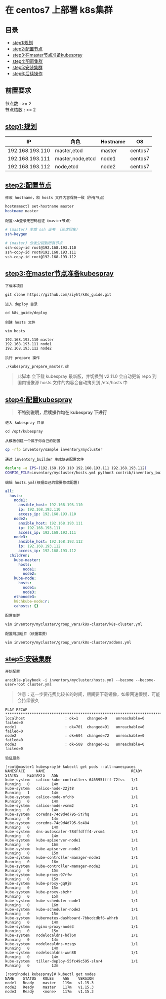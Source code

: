 # 在 centos7 上部署 k8s集群

## 目录

* [step1:规划](#step1:规划)
* [step2:配置节点](#step2:配置节点)
* [step3:在master节点准备kubespray](#step3:在master节点准备kubespray)
* [step4:配置集群](#step4:配置kubespray)
* [step5:安装集群](#step5:安装集群)
* [step6:后续操作](#step6:后续操作)

## 前置要求

节点数 : >= 2  
节点核数 : >= 2

## [step1:规划](#目录)

|IP             | 角色              | Hostname| OS      |
|--             | --                |--       |--       |
|192.168.193.110| master,etcd       |master   | centos7 |
|192.168.193.111| master,node,etcd  |node1    | centos7 |
|192.168.193.112| node,etcd         |node2    | centos7 |

## [step2:配置节点](#目录)

`修改 hostname，和 hosts 文件内容保持一致（所有节点）`
```sh
hostnamectl set-hostname master
hostname master
```

`配置ssh登录无密码验证（master节点）`
```sh
# (master) 生成 ssh 证书 （三次回车）
ssh-keygen

# (master) 分发公钥到所有节点
ssh-copy-id root@192.168.193.110
ssh-copy-id root@192.168.193.111
ssh-copy-id root@192.168.193.112
```

## [step3:在master节点准备kubespray](#目录)

`下载本项目`
```
git clone https://github.com/ziyht/k8s_guide.git
```

`进入 deploy 目录`
```
cd k8s_guide/deploy
```

`创建 hosts 文件`
```
vim hosts

192.168.193.110 master
192.168.193.111 node1
192.168.193.112 node2
```

`执行 prepare 操作`
```
./kubespray_prepare_master.sh
```
> 此脚本 会下载 kubespray 最新版，并切换到 v2.11.0
> 会自动更新 repo 到国内镜像源
> hosts 文件的内容会自动拷贝到 /etc/hosts 中

## [step4:配置kubespray](#目录)
> **不特别说明，后续操作均在 kubespray 下进行**

`进入 kubespray 目录`
```
cd /opt/kubespray
```

`从模板创建一个属于你自己的配置`
```sh
cp -rfp inventory/sample inventory/mycluster
```

`通过 inventory_builder 生成快速配置文件`
```sh
declare -a IPS=(192.168.193.110 192.168.193.111 192.168.193.112)
CONFIG_FILE=inventory/mycluster/hosts.yml python3 contrib/inventory_builder/inventory.py ${IPS[@]}
```

`编辑 hosts.yml(根据自己的需要修改配置)`
```yml
all:
  hosts:
    node1:
      ansible_host: 192.168.193.110
      ip: 192.168.193.110
      access_ip: 192.168.193.110
    node2:
      ansible_host: 192.168.193.111
      ip: 192.168.193.111
      access_ip: 192.168.193.111
    node3:
      ansible_host: 192.168.193.112
      ip: 192.168.193.112
      access_ip: 192.168.193.112
  children:
    kube-master:
      hosts:
        node1:
        node2:
    kube-node:
      hosts:
        node1:
        node3:
    ethonode3:
    k8chkube-node:r:
    cahosts: {}
```

`配置集群`
```
vim inventory/mycluster/group_vars/k8s-cluster/k8s-cluster.yml
```

`配置附加组件（根据需要）`
```
vim inventory/mycluster/group_vars/k8s-cluster/addons.yml
```

## [step5:安装集群](#目录)
`开始配置`
```
ansible-playbook -i inventory/mycluster/hosts.yml --become --become-user=root cluster.yml
```

> 注意：这一步要花费比较长的时间，期间要下载镜像，如果网速很慢，可能会持续很久

```
PLAY RECAP ************************************************************************************************************************************************************************************************************************************
localhost                  : ok=1    changed=0    unreachable=0    failed=0   
node1                      : ok=701  changed=91   unreachable=0    failed=0   
node2                      : ok=604  changed=72   unreachable=0    failed=0   
node3                      : ok=508  changed=61   unreachable=0    failed=0
```

`验证服务`
```
[root@master1 kubespray]# kubectl get pods --all-namespaces
NAMESPACE     NAME                                       READY   STATUS    RESTARTS   AGE
kube-system   calico-kube-controllers-646595ffff-72fss   1/1     Running   0          14m
kube-system   calico-node-22jt8                          1/1     Running   1          14m
kube-system   calico-node-mfchb                          1/1     Running   0          14m
kube-system   calico-node-vsnm2                          1/1     Running   0          14m
kube-system   coredns-74c9d4d795-5t7hq                   1/1     Running   0          14m
kube-system   coredns-74c9d4d795-9c484                   1/1     Running   0          14m
kube-system   dns-autoscaler-784ffdfff4-vrsm4            1/1     Running   0          14m
kube-system   kube-apiserver-node1                       1/1     Running   0          16m
kube-system   kube-apiserver-node2                       1/1     Running   0          15m
kube-system   kube-controller-manager-node1              1/1     Running   0          16m
kube-system   kube-controller-manager-node2              1/1     Running   0          15m
kube-system   kube-proxy-97rfw                           1/1     Running   0          15m
kube-system   kube-proxy-gq9j8                           1/1     Running   0          15m
kube-system   kube-proxy-sbzhr                           1/1     Running   0          15m
kube-system   kube-scheduler-node1                       1/1     Running   0          16m
kube-system   kube-scheduler-node2                       1/1     Running   0          15m
kube-system   kubernetes-dashboard-7bbcdcdbf6-whhrb      1/1     Running   0          14m
kube-system   nginx-proxy-node3                          1/1     Running   0          15m
kube-system   nodelocaldns-hdl6m                         1/1     Running   0          14m
kube-system   nodelocaldns-mzsqs                         1/1     Running   0          14m
kube-system   nodelocaldns-wwn88                         1/1     Running   0          14m
kube-system   tiller-deploy-55fc49c595-slnr4             1/1     Running   0          13m
```

```
[root@node1 kubespray]# kubectl get nodes
NAME    STATUS   ROLES    AGE    VERSION
node1   Ready    master   119m   v1.15.3
node2   Ready    master   117m   v1.15.3
node3   Ready    <none>   117m   v1.15.3
```